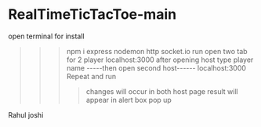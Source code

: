 # RealTimeTicTacToe-main

open terminal for install
>>> npm i express nodemon http socket.io 
>>> run 
open two tab for 2 player
>>> localhost:3000
after opening host type player name
-----then open second host------
>>> localhost:3000
Repeat and run 
>>>> changes will occur in both host page 
>>>> result will appear in alert box pop up

Rahul joshi
